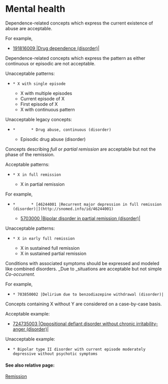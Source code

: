 # Mental health

Dependence-related concepts which express the current existence of abuse are acceptable.

For example,

* [191816009 |Drug dependence (disorder)|](http://snomed.info/id/191816009)

Dependence-related concepts which express the pattern as either continuous or episodic are not acceptable. 

Unacceptable patterns:

  *     * X with single episode
    * X with multiple episodes
    * Current episode of X
    * First episode of X
    * X with continuous pattern

Unacceptable legacy concepts:

  *     *       * Drug abuse, continuous (disorder)

      * Episodic drug abuse (disorder) 

Concepts describing  _full_ or  _partial remission_ are acceptable but not the phase of the remission.

Acceptable patterns:

  *     * X in full remission 
    * X in partial remission

For example, 

  *     *       * [46244001 |Recurrent major depression in full remission (disorder)|](http://snomed.info/id/46244001)
      * [5703000 |Bipolar disorder in partial remission (disorder)|](http://snomed.info/id/5703000)

Unacceptable patterns:

  *     * X in early full remission
    * X in sustained full remission
    * X in sustained partial remission 

Conditions with associated symptoms should be expressed and modeled like combined disorders.  _Due to _situations are acceptable but not simple  _Co-occurrent._

For example, 

  *     * 703850002 |Delirium due to benzodiazepine withdrawal (disorder)|

Concepts containing X without Y are considered on a case-by-case basis.

Acceptable example:

* [724735003 |Oppositional defiant disorder without chronic irritability-anger (disorder)|](http://snomed.info/id/724735003)

Unacceptable example: 

  *     * Bipolar type II disorder with current episode moderately depressive without psychotic symptoms

#### See also relative page:

[Remission](https://confluence.ihtsdotools.org/display/WIPEG/Remission)
